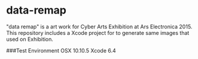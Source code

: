 # data-remap #

"data remap" is a art work for Cyber Arts Exhibition at Ars Electronica 2015.
This repository includes a Xcode project for to generate same images that used on Exhibition.

###Test Environment
 OSX 10.10.5 Xcode 6.4